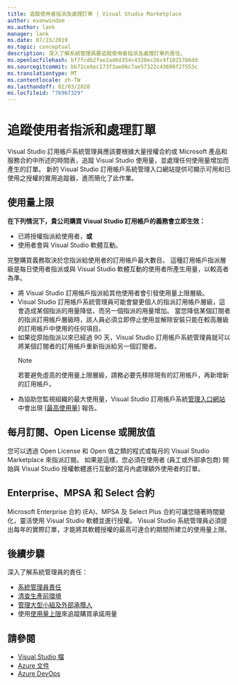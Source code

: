 ```yaml
---
title: 追蹤使用者指派及處理訂單 | Visual Studio Marketplace
author: evanwindom
ms.author: lank
manager: lank
ms.date: 07/23/2019
ms.topic: conceptual
description: 深入了解系統管理員要追蹤使用者指派及處理訂單的責任。
ms.openlocfilehash: bf7fcdb2fae2ad6d354c4320ec26c4f1025766dd
ms.sourcegitcommit: bb72ce6ec173f3ae06c7ae57322c43690f27553c
ms.translationtype: MT
ms.contentlocale: zh-TW
ms.lasthandoff: 02/03/2020
ms.locfileid: "76967329"
---
```

# <a name="track-user-assignment-and-process-orders"></a>追蹤使用者指派和處理訂單
Visual Studio 訂用帳戶系統管理員應該要根據大量授權合約或 Microsoft 產品和服務合約中所述的時間表，追蹤 Visual Studio 使用量，並處理任何使用量增加而產生的訂單。 新的 Visual Studio 訂用帳戶系統管理入口網站提供可顯示可用和已使用之授權的實用追蹤器，進而簡化了此作業。

## <a name="maximum-usage"></a>使用量上限
**在下列情況下，貴公司購買 Visual Studio 訂用帳戶的義務會立即生效：**
- 已將授權指派給使用者，**或**
- 使用者會與 Visual Studio 軟體互動。

完整購買義務取決於您指派給使用者的訂用帳戶最大數目。 這種訂用帳戶指派層級是每日使用者指派或與 Visual Studio 軟體互動的使用者所產生用量，以較高者為準。

- 將 Visual Studio 訂用帳戶指派給其他使用者會引發使用量上限層級。  
- Visual Studio 訂用帳戶系統管理員可能會變更個人的指派訂用帳戶層級，這會造成某個指派的用量降低，而另一個指派的用量增加。 當您降低某個訂閱者的指派訂用帳戶層級時，該人員必須立即停止使用並解除安裝只能在較高層級的訂用帳戶中使用的任何項目。 
- 如果從原始指派以來已經過 90 天，Visual Studio 訂用帳戶系統管理員就可以將某個訂閱者的訂用帳戶重新指派給另一個訂閱者。 
    > [!NOTE]
    > 若要避免虛高的使用量上限層級，請務必要先移除現有的訂用帳戶，再新增新的訂用帳戶。 
- 為協助您監視組織的最大使用量，Visual Studio 訂用帳戶系統[管理入口網站](https://manage.visualstudio.com)中會出現 [[最高使用量](maximum-usage.md)] 報告。 

## <a name="monthly-subscriptions-open-license-or-open-value"></a>每月訂閱、Open License 或開放值
您可以透過 Open License 和 Open 值之類的程式或每月的 Visual Studio Marketplace 來指派訂閱。 如果是這樣，您必須在使用者 (員工或外部承包商) 開始與 Visual Studio 授權軟體進行互動的當月內處理額外使用者的訂單。

## <a name="enterprise-mpsa-and-select-agreements"></a>Enterprise、MPSA 和 Select 合約
Microsoft Enterprise 合約 (EA)、MPSA 及 Select Plus 合約可讓您隨著時間變化，靈活使用 Visual Studio 軟體並進行授權。 Visual Studio 系統管理員必須提出每年的實際訂單，才能將其軟體授權的最高可達合約期間所建立的使用量上限。

## <a name="next-steps"></a>後續步驟
深入了解系統管理員的責任：
- [系統管理員責任](admin-responsibilities.md)
- [清查生產前環境](admin-inventory.md)
- [管理大型小組及外部承攬人](manage-teams.md)
- 使用[使用量上限](maximum-usage.md)來追蹤購買承諾用量

## <a name="see-also"></a>請參閱
- [Visual Studio 檔](/visualstudio/)
- [Azure 文件](/azure/)
- [Azure DevOps](/azure/devops/)